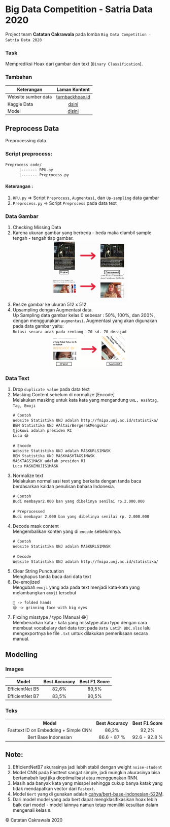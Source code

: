 # Big Data Competition - Satria Data 2020
Project team **Catatan Cakrawala** pada lomba `Big Data Competition - Satria Data 2020`
### Task
Memprediksi Hoax dari gambar dan text (`Binary Classification`).

### Tambahan
| Keterangan          | Laman Kontent |
|   -------------     |:-------------:| 
| Website sumber data | [turnbackhoax.id](http://turnbackhoax.id/)                  |
| Kaggle Data         | [dsini](https://www.kaggle.com/wahyusetianto/data-bdc)      |
| Model               | [disini](https://www.kaggle.com/pencarikebahagiaan/modelku) |

## Preprocess Data
Preprocessing data.
### Script preprocess:
```
Preprocess code/
      |------- RPU.py
      |------- Preprocess.py
```
#### Keterangan :
1. `RPU.py` => Script `Preprocess`, `Augmentasi`, dan `Up-sampling` data gambar
2. `Preprocess.py` => Script `Preprocess` pada data text

### Data Gambar
1. Checking Missing Data
1. Karena ukuran gambar yang berbeda - beda maka diambil sample tengah - tengah tiap gambar.<br>
    <img src = "Sample Images/1.jpg" alt = "prep 1" style="display: block; margin-left: auto; margin-right: auto; width: 50%;" />
1. Resize gambar ke ukuran 512 x 512<br>
1. Upsampling dengan Augmentasi data.<br>
Up Sampling data gambar kelas 0 sebesar : 50%, 100%, dan 200%, dengan menggunakan `augmentasi`. Augmentasi yang akan digunakan pada data gambar yaitu:<br>
`Rotasi secara acak pada rentang -70 sd. 70 derajad`<br>
    <img src = "Sample Images/2.png" alt = "prep 2" style="display: block; margin-left: auto; margin-right: auto; width: 50%;" />

### Data Text
1. Drop `duplicate value` pada data text
1. Masking Content sebelum di normalize [Encode]<br>
Melakukan masking untuk kata kata yang mengandung `URL, Hashtag, Tag, Emoji`
    ```
    # Contoh
    Website Statistika UNJ adalah http://fmipa.unj.ac.id/statistika/
    BEM Statistika UNJ #AltairBergerakMengukir
    @jokowi adalah presiden RI
    Lucu 😂

    # Encode
    Website Statistika UNJ adalah MASKURLS1MASK
    BEM Statistika UNJ MASKHASHTAGS1MASK
    MASKTAGS1MASK adalah presiden RI
    Lucu MASKEMOJIS1MASK
    ```
1. Normalize text<br>
Melakukan normalisasi text yang berkaita dengan tanda baca berdasarkan kaidah penulisan bahasa Indonesia.
    ```
    # Contoh
    Budi membayar2.000 ban yang dibelinya senilai rp.2.000.000

    # Preprocessed
    Budi membayar 2.000 ban yang dibelinya senilai rp. 2.000.000
    ```
1. Decode mask content<br>
Mengembalikan konten yang di `encode` sebelumnya.
    ```
    # Contoh
    Website Statistika UNJ adalah MASKURLS1MASK

    # Decode
    Website Statistika UNJ adalah http://fmipa.unj.ac.id/statistika/
    ```
1. Clear String Punctuation<br>
Menghapus tanda baca dari data text
1. De-emojized<br>
Mengubah `emoji` yang ada pada text menjadi kata-kata yang melambangkan `emoji` tersebut
    ```
    🙏 -> folded hands
    😃 -> grinning face with big eyes
    ```
1. Fixxing misstype / typo [Manual 😂]<br>
Membenarkan kata - kata yang misstype atau typo dengan cara membuat vocabulary dari data text pada `Data Latih BDC.xlsx` lalu mengexportnya ke file `.txt` untuk dilakukan pemeriksaan secara manual.

## Modelling
### Images
<table style="text-align: center; margin-left: auto; margin-right: auto;">
    <thead>
        <tr>
            <th>Model</th>
            <th>Best Accuracy</th>
            <th>Best F1 Score</th>
        </tr>
    </thead>
    <tbody>
        <tr>
            <td>EfficientNet B5</td>
            <td>82,6%</td>
            <td>89,5%</td>
        </tr>
        <tr>
            <td>EfficientNet B7</td>
            <td>83,5%</td>
            <td>90,5%</td>
        </tr>
    </tbody>
</table>

### Teks
<table style="text-align: center; margin-left: auto;margin-right: auto;">
    <tr>
        <th>Model</th>
        <th>Best Accuracy</th>
        <th>Best F1 Score</th>
    </tr>
    <tr>
        <td>Fasttext ID on Embedding + Simple CNN</td>
        <td> 86,2% </td>
        <td> 92,2% </td>
    </tr>
    <tr>
        <td>Bert Base Indonesian </td>
        <td> 86.6 - 87 % </td>
        <td> 92.6 - 92.8 % </td>
    </tr>
</table>

## Note:
1. EfficientNetB7 akurasinya jadi lebih stabil dengan weight `noise-student`
1. Model CNN pada Fasttext sangat simple, jadi mungkin akurasinya bisa bertamabah lagi jika dioptimalisasi atau menggunakan RNN.
1. Masih ada banyak kata yang misspel sehingga cukup banya katak yang tidak mendapatkan vector dari `Fastext`.
1. Model `Bert` yang di gunakan adalah [cahya/bert-base-indonesian-522M](https://huggingface.co/cahya/bert-base-indonesian-522M).
1. Dari model model yang ada bert dapat mengklasifikasikan hoax lebih baik dari model - model lainnya namun tetap memiliki kesulitan dalam mengenali kelas `0`.

 © Catatan Cakrawala 2020